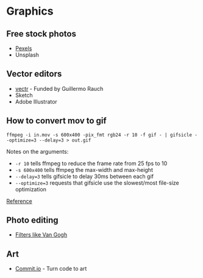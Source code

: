 # Graphics

## Free stock photos

* [Pexels](https://www.pexels.com/)
* Unsplash

## Vector editors

* [vectr](https://vectr.com) - Funded by Guillermo Rauch
* Sketch
* Adobe Illustrator

## How to convert mov to gif

`ffmpeg -i in.mov -s 600x400 -pix_fmt rgb24 -r 10 -f gif - | gifsicle --optimize=3 --delay=3 > out.gif`

Notes on the arguments:

* `-r 10` tells ffmpeg to reduce the frame rate from 25 fps to 10
* `-s 600x400` tells ffmpeg the max-width and max-height
* `--delay=3` tells gifsicle to delay 30ms between each gif
* `--optimize=3` requests that gifsicle use the slowest/most file-size optimization 

[Reference](https://gist.github.com/dergachev/4627207)

## Photo editing

* [Filters like Van Gogh](https://primitive.lol/)

## Art

* [Commit.io](https://commits.io/) - Turn code to art



